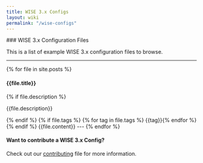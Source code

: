 ```yaml
---
title: WISE 3.x Configs
layout: wiki
permalink: "/wise-configs"
---
```


<div class="full-height-and-width-container with-footer p-3" markdown="1">
### WISE 3.x Configuration Files

This is a list of example WISE 3.x configuration files to browse.

---

{% for file in site.posts %}
  <h4>{{file.title}}</h4>
  {% if file.description %}
  <p class="lead mb-1">{{file.description}}</p>
  {% endif %}
  {% if file.tags %}
  {% for tag in file.tags %}
  <span class="badge badge-secondary">{{tag}}</span>{% endfor %}
  {% endif %}
  {{file.content}}
  ---
{% endfor %}

#### Want to contribute a WISE 3.x Config?

<!-- TODO add wise config section to contributing
  add your config into the _posts directory
  the filename must be yyyy-mm-dd-title.md (use the date as the day you're including the file)
  add a title (required) and a description (optional) and tags (optional)
  make sure to format it with proper indentation and enclose the block with ```
-->
<!-- TODO link directly to new wise section of the contributing file -->
Check out our [contributing](https://github.com/arkime/arkimeweb/blob/main/CONTRIBUTING.md) file for more information.

</div>
